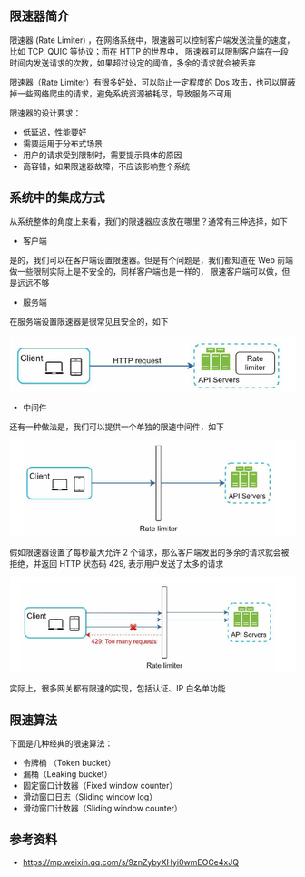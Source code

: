## 限速器简介

限速器 (Rate Limiter) ，在网络系统中，限速器可以控制客户端发送流量的速度，比如 TCP, QUIC 等协议；而在 HTTP 的世界中， 限速器可以限制客户端在一段时间内发送请求的次数，如果超过设定的阈值，多余的请求就会被丢弃

限速器（Rate Limiter）有很多好处，可以防止一定程度的 Dos 攻击，也可以屏蔽掉一些网络爬虫的请求，避免系统资源被耗尽，导致服务不可用

限速器的设计要求：

- 低延迟，性能要好
- 需要适用于分布式场景
- 用户的请求受到限制时，需要提示具体的原因
- 高容错，如果限速器故障，不应该影响整个系统

## 系统中的集成方式

从系统整体的角度上来看，我们的限速器应该放在哪里？通常有三种选择，如下

- 客户端

是的，我们可以在客户端设置限速器。但是有个问题是，我们都知道在 Web 前端做一些限制实际上是不安全的，同样客户端也是一样的， 限速客户端可以做，但是远远不够

- 服务端

在服务端设置限速器是很常见且安全的，如下



![图片](.assets/%E9%99%90%E9%80%9F%E5%99%A8/640.png)



- 中间件

还有一种做法是，我们可以提供一个单独的限速中间件，如下



![图片](.assets/%E9%99%90%E9%80%9F%E5%99%A8/640-20230515162318685.png)



假如限速器设置了每秒最大允许 2 个请求，那么客户端发出的多余的请求就会被拒绝，并返回 HTTP 状态码 429, 表示用户发送了太多的请求



![图片](.assets/%E9%99%90%E9%80%9F%E5%99%A8/640-20230515162318733.png)



实际上，很多网关都有限速的实现，包括认证、IP 白名单功能

## 限速算法

下面是几种经典的限速算法：

- 令牌桶 （Token bucket）
- 漏桶（Leaking bucket）
- 固定窗口计数器（Fixed window counter）
- 滑动窗口日志（Sliding window log）
- 滑动窗口计数器（Sliding window counter）

## 参考资料

- <https://mp.weixin.qq.com/s/9znZybyXHyi0wmEOCe4xJQ>